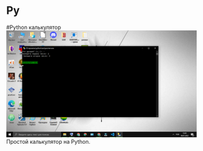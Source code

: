 # Py

#Python калькулятор
![Python](https://github.com/Aggggsu/-v1.2/blob/main/image/Python.png)
Простой калькулятор на Python.
